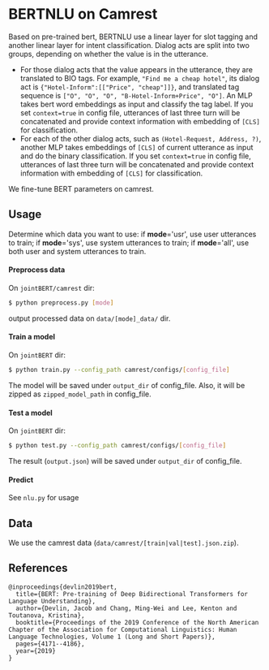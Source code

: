 # BERTNLU on Camrest

Based on pre-trained bert, BERTNLU use a linear layer for slot tagging and another linear layer for intent classification. Dialog acts are split into two groups, depending on whether the value is in the utterance.

- For those dialog acts that the value appears in the utterance, they are translated to BIO tags. For example, `"Find me a cheap hotel"`, its dialog act is `{"Hotel-Inform":[["Price", "cheap"]]}`, and translated tag sequence is `["O", "O", "O", "B-Hotel-Inform+Price", "O"]`. An MLP takes bert word embeddings as input and classify the tag label. If you set `context=true` in config file, utterances of last three turn will be concatenated and provide context information with embedding of `[CLS]` for classification.
- For each of the other dialog acts, such as `(Hotel-Request, Address, ?)`, another MLP takes embeddings of `[CLS]` of current utterance as input and do the binary classification. If you set `context=true` in config file, utterances of last three turn will be concatenated and provide context information with embedding of `[CLS]` for classification.

We fine-tune BERT parameters on camrest.

## Usage

Determine which data you want to use: if **mode**='usr', use user utterances to train; if **mode**='sys', use system utterances to train; if **mode**='all', use both user and system utterances to train.

#### Preprocess data

On `jointBERT/camrest` dir:

```sh
$ python preprocess.py [mode]
```

output processed data on `data/[mode]_data/` dir.

#### Train a model

On `jointBERT` dir:

```sh
$ python train.py --config_path camrest/configs/[config_file]
```

The model will be saved under `output_dir` of config_file. Also, it will be zipped as `zipped_model_path` in config_file.

#### Test a model

On `jointBERT` dir:

```sh
$ python test.py --config_path camrest/configs/[config_file]
```

The result (`output.json`) will be saved under `output_dir` of config_file.

#### Predict

See `nlu.py` for usage

## Data

We use the camrest data (`data/camrest/[train|val|test].json.zip`).

## References

```
@inproceedings{devlin2019bert,
  title={BERT: Pre-training of Deep Bidirectional Transformers for Language Understanding},
  author={Devlin, Jacob and Chang, Ming-Wei and Lee, Kenton and Toutanova, Kristina},
  booktitle={Proceedings of the 2019 Conference of the North American Chapter of the Association for Computational Linguistics: Human Language Technologies, Volume 1 (Long and Short Papers)},
  pages={4171--4186},
  year={2019}
}
```
